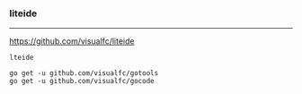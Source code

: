### liteide
---
https://github.com/visualfc/liteide

```
lteide

go get -u github.com/visualfc/gotools
go get -u github.com/visualfc/gocode
```

```
```

```
```


